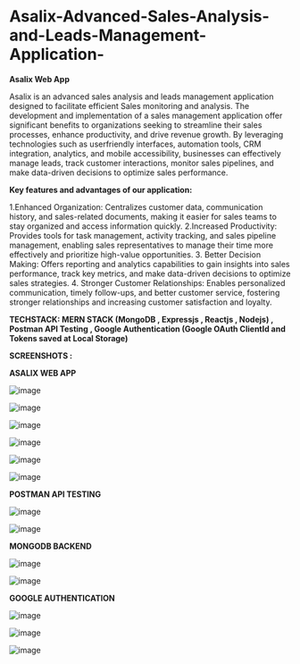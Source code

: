 # Asalix-Advanced-Sales-Analysis-and-Leads-Management-Application-
**Asalix Web App**

Asalix is an advanced sales analysis and leads management application designed to facilitate efficient Sales monitoring and analysis. The development and implementation of a sales management application offer significant benefits to organizations seeking to streamline their sales processes, enhance productivity, and drive revenue growth. By leveraging technologies such as userfriendly interfaces, automation tools, CRM integration, analytics, and mobile accessibility, businesses can effectively manage leads, track customer interactions, monitor sales pipelines, and make data-driven decisions to optimize sales performance.


**Key features and advantages of our application:**

1.Enhanced Organization: Centralizes customer data, communication history, and sales-related documents, making it easier for sales teams to stay organized and access information quickly.
2.Increased Productivity: Provides tools for task management, activity tracking, and sales pipeline management, enabling sales representatives to manage their time more effectively and prioritize high-value opportunities.
3. Better Decision Making: Offers reporting and analytics capabilities to gain insights into sales performance, track key metrics, and make data-driven decisions to optimize sales strategies.
4. Stronger Customer Relationships: Enables personalized communication, timely follow-ups, and better customer service, fostering stronger relationships and increasing customer satisfaction and loyalty.

**TECHSTACK: MERN STACK (MongoDB , Expressjs , Reactjs , Nodejs) , Postman API Testing , Google Authentication (Google OAuth ClientId and Tokens saved at Local Storage)** 

**SCREENSHOTS :**

**ASALIX WEB APP**

![image](https://github.com/Vanshika-Pahuja/Asalix-Advanced-Sales-Analysis-and-Leads-Management-Application-/assets/125988598/c32f8ead-1bee-4d74-848f-de1a9419fc78)

![image](https://github.com/Vanshika-Pahuja/Asalix-Advanced-Sales-Analysis-and-Leads-Management-Application-/assets/125988598/4662e4da-c1e9-48fb-a816-6c25d28caf2c)

![image](https://github.com/Vanshika-Pahuja/Asalix-Advanced-Sales-Analysis-and-Leads-Management-Application-/assets/125988598/66aa00a8-2a59-403f-b498-ea472d45f1f1)

![image](https://github.com/Vanshika-Pahuja/Asalix-Advanced-Sales-Analysis-and-Leads-Management-Application-/assets/125988598/18f2372d-f078-4789-be63-b9849b17dafc)

![image](https://github.com/Vanshika-Pahuja/Asalix-Advanced-Sales-Analysis-and-Leads-Management-Application-/assets/125988598/79aeb33a-789f-460a-88be-bc79efd3e539)

![image](https://github.com/Vanshika-Pahuja/Asalix-Advanced-Sales-Analysis-and-Leads-Management-Application-/assets/125988598/40e817a5-ccbf-42a5-9117-d90942e6a5b9)

**POSTMAN API TESTING**

![image](https://github.com/Vanshika-Pahuja/Asalix-Advanced-Sales-Analysis-and-Leads-Management-Application-/assets/125988598/0e296ad8-cc9b-40ca-8977-23e452cc0c17)

![image](https://github.com/Vanshika-Pahuja/Asalix-Advanced-Sales-Analysis-and-Leads-Management-Application-/assets/125988598/30bbc448-b4e0-4441-93c9-69c1819b4d24)

**MONGODB BACKEND**

![image](https://github.com/Vanshika-Pahuja/Asalix-Advanced-Sales-Analysis-and-Leads-Management-Application-/assets/125988598/9d31aad6-ad81-4f14-9dd1-05f487ecdc6b)

![image](https://github.com/Vanshika-Pahuja/Asalix-Advanced-Sales-Analysis-and-Leads-Management-Application-/assets/125988598/21bf0cf8-4b0d-46a5-a28e-e353f1100954)

**GOOGLE AUTHENTICATION**

![image](https://github.com/Vanshika-Pahuja/Asalix-Advanced-Sales-Analysis-and-Leads-Management-Application-/assets/125988598/10de0ad9-4ada-4c4c-95bf-ec0a0a27c99f)

![image](https://github.com/Vanshika-Pahuja/Asalix-Advanced-Sales-Analysis-and-Leads-Management-Application-/assets/125988598/0330ea53-4bd2-464d-a393-3e7e32d3bda2)

![image](https://github.com/Vanshika-Pahuja/Asalix-Advanced-Sales-Analysis-and-Leads-Management-Application-/assets/125988598/4aecc86b-c9b4-4f2d-99fb-921a4dd3f3be)





















